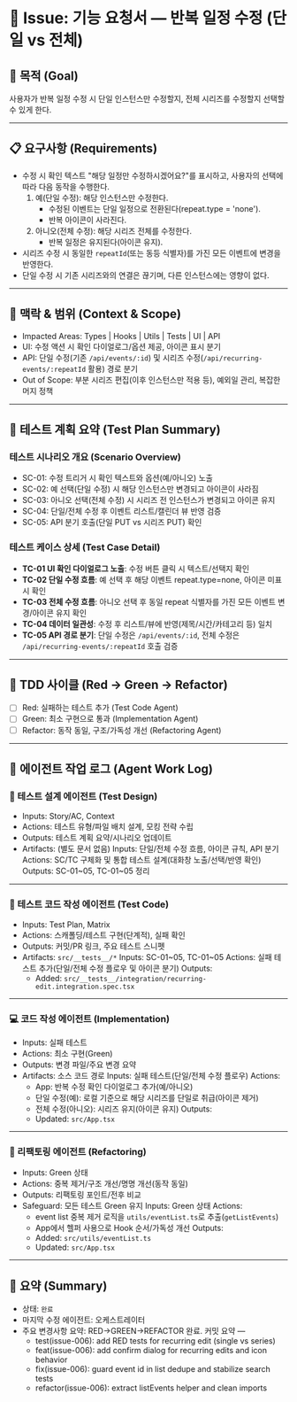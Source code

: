 # 🧭 Issue: 기능 요청서 — 반복 일정 수정 (단일 vs 전체)

## 🎯 목적 (Goal)

사용자가 반복 일정 수정 시 단일 인스턴스만 수정할지, 전체 시리즈를 수정할지 선택할 수 있게 한다.

---

## 📋 요구사항 (Requirements)

- 수정 시 확인 텍스트 "해당 일정만 수정하시겠어요?"를 표시하고, 사용자의 선택에 따라 다음 동작을 수행한다.
  1. 예(단일 수정): 해당 인스턴스만 수정한다.
     - 수정된 이벤트는 단일 일정으로 전환된다(repeat.type = 'none').
     - 반복 아이콘이 사라진다.
  2. 아니오(전체 수정): 해당 시리즈 전체를 수정한다.
     - 반복 일정은 유지된다(아이콘 유지).
- 시리즈 수정 시 동일한 `repeatId`(또는 동등 식별자)를 가진 모든 이벤트에 변경을 반영한다.
- 단일 수정 시 기존 시리즈와의 연결은 끊기며, 다른 인스턴스에는 영향이 없다.

---

## 🧩 맥락 & 범위 (Context & Scope)

- Impacted Areas: Types | Hooks | Utils | Tests | UI | API
- UI: 수정 액션 시 확인 다이얼로그/옵션 제공, 아이콘 표시 분기
- API: 단일 수정(기존 `/api/events/:id`) 및 시리즈 수정(`/api/recurring-events/:repeatId` 활용) 경로 분기
- Out of Scope: 부분 시리즈 편집(이후 인스턴스만 적용 등), 예외일 관리, 복잡한 머지 정책

---

## 🧪 테스트 계획 요약 (Test Plan Summary)

### 테스트 시나리오 개요 (Scenario Overview)

- SC-01: 수정 트리거 시 확인 텍스트와 옵션(예/아니오) 노출
- SC-02: 예 선택(단일 수정) 시 해당 인스턴스만 변경되고 아이콘이 사라짐
- SC-03: 아니오 선택(전체 수정) 시 시리즈 전 인스턴스가 변경되고 아이콘 유지
- SC-04: 단일/전체 수정 후 이벤트 리스트/캘린더 뷰 반영 검증
- SC-05: API 분기 호출(단일 PUT vs 시리즈 PUT) 확인

### 테스트 케이스 상세 (Test Case Detail)

- **TC-01 UI 확인 다이얼로그 노출**: 수정 버튼 클릭 시 텍스트/선택지 확인
- **TC-02 단일 수정 흐름**: 예 선택 후 해당 이벤트 repeat.type=none, 아이콘 미표시 확인
- **TC-03 전체 수정 흐름**: 아니오 선택 후 동일 repeat 식별자를 가진 모든 이벤트 변경/아이콘 유지 확인
- **TC-04 데이터 일관성**: 수정 후 리스트/뷰에 반영(제목/시간/카테고리 등) 일치
- **TC-05 API 경로 분기**: 단일 수정은 `/api/events/:id`, 전체 수정은 `/api/recurring-events/:repeatId` 호출 검증

---

## 🔁 TDD 사이클 (Red → Green → Refactor)

- [ ] Red: 실패하는 테스트 추가 (Test Code Agent)
- [ ] Green: 최소 구현으로 통과 (Implementation Agent)
- [ ] Refactor: 동작 동일, 구조/가독성 개선 (Refactoring Agent)

---

## 🧠 에이전트 작업 로그 (Agent Work Log)

### 🧩 테스트 설계 에이전트 (Test Design)

- Inputs: Story/AC, Context
- Actions: 테스트 유형/파일 배치 설계, 모킹 전략 수립
- Outputs: 테스트 계획 요약/시나리오 업데이트
- Artifacts: (별도 문서 없음)
  <!-- TEST_DESIGN_START -->
  Inputs: 단일/전체 수정 흐름, 아이콘 규칙, API 분기
  Actions: SC/TC 구체화 및 통합 테스트 설계(대화창 노출/선택/반영 확인)
  Outputs: SC-01~05, TC-01~05 정리
  <!-- TEST_DESIGN_END -->

---

### 🧪 테스트 코드 작성 에이전트 (Test Code)

- Inputs: Test Plan, Matrix
- Actions: 스캐폴딩/테스트 구현(단계적), 실패 확인
- Outputs: 커밋/PR 링크, 주요 테스트 스니펫
- Artifacts: `src/__tests__/*`
  <!-- TEST_CODE_START -->
  Inputs: SC-01~05, TC-01~05
  Actions: 실패 테스트 추가(단일/전체 수정 플로우 및 아이콘 분기)
  Outputs:
  - Added: `src/__tests__/integration/recurring-edit.integration.spec.tsx`
  <!-- TEST_CODE_END -->

---

### 💻 코드 작성 에이전트 (Implementation)

- Inputs: 실패 테스트
- Actions: 최소 구현(Green)
- Outputs: 변경 파일/주요 변경 요약
- Artifacts: 소스 코드 경로
  <!-- IMPLEMENTATION_START -->
  Inputs: 실패 테스트(단일/전체 수정 플로우)
  Actions:
  - App: 반복 수정 확인 다이얼로그 추가(예/아니오)
  - 단일 수정(예): 로컬 기준으로 해당 시리즈를 단일로 취급(아이콘 제거)
  - 전체 수정(아니오): 시리즈 유지(아이콘 유지)
    Outputs:
  - Updated: `src/App.tsx`
  <!-- IMPLEMENTATION_END -->

---

### 🔧 리팩토링 에이전트 (Refactoring)

- Inputs: Green 상태
- Actions: 중복 제거/구조 개선/명명 개선(동작 동일)
- Outputs: 리팩토링 포인트/전후 비교
- Safeguard: 모든 테스트 Green 유지
  <!-- REFACTORING_START -->
  Inputs: Green 상태
  Actions:
  - event list 중복 제거 로직을 `utils/eventList.ts`로 추출(`getListEvents`)
  - App에서 헬퍼 사용으로 Hook 순서/가독성 개선
    Outputs:
  - Added: `src/utils/eventList.ts`
  - Updated: `src/App.tsx`
  <!-- REFACTORING_END -->

---

## 🧾 요약 (Summary)

- 상태: `완료`
- 마지막 수정 에이전트: 오케스트레이터
- 주요 변경사항 요약: RED→GREEN→REFACTOR 완료. 커밋 요약 —
  - test(issue-006): add RED tests for recurring edit (single vs series)
  - feat(issue-006): add confirm dialog for recurring edits and icon behavior
  - fix(issue-006): guard event id in list dedupe and stabilize search tests
  - refactor(issue-006): extract listEvents helper and clean imports

